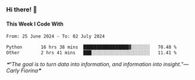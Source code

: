 ### Hi there! 👋

#### This Week I Code With
<!--START_SECTION:waka-->

```txt
From: 25 June 2024 - To: 02 July 2024

Python       16 hrs 38 mins  █████████████████▓░░░░░░░   70.48 %
Other        2 hrs 41 mins   ███░░░░░░░░░░░░░░░░░░░░░░   11.41 %
```

<!--END_SECTION:waka-->

<!--STARTS_HERE_QUOTE_README-->
<i>❝“The goal is to turn data into information, and information into insight.”— Carly Fiorina❞</i>
<!--ENDS_HERE_QUOTE_README-->
